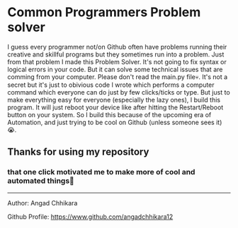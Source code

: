 # Common Programmers Problem solver

I guess every programmer not/on Github often have problems running their creative and skillful programs but they sometimes run into a problem. Just from that problem I made this Problem Solver. It's not going to fix syntax or logical errors in your code. But it can solve some technical issues that are comming from your computer. Please don't read the main.py file💀. It's not a secret but it's just to obivious code I wrote which performs a computer command which everyone can do just by few clicks/ticks or type. But just to make everything easy for everyone (especially the lazy ones), I build this program. It will just reboot your device like after hitting the Restart/Reboot button on your system. So I build this because of the upcoming era of Automation, and just trying to be cool on Github (unless someone sees it)😭.

## Thanks for using my repository
### that one click motivated me to make more of cool and automated things🥹
***

Author: Angad Chhikara

Github Profile: https://www.github.com/angadchhikara12